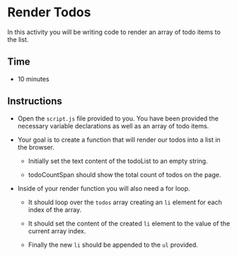 # Render Todos

In this activity you will be writing code to render an array of todo items to the list.

## Time

* 10 minutes

## Instructions

* Open the `script.js` file provided to you. You have been provided the necessary variable declarations as well as an array of todo items.

* Your goal is to create a function that will render our todos into a list in the browser.

  * Initially set the text content of the todoList to an empty string.

  * todoCountSpan should show the total count of todos on the page.

* Inside of your render function you will also need a for loop.

  * It should loop over the `todos` array creating an `li` element for each index of the array.

  * It should set the content of the created `li` element to the value of the current array index.

  * Finally the new `li` should be appended to the `ul` provided.
